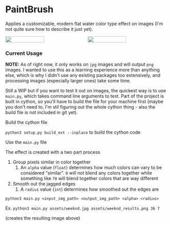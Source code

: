 # PaintBrush

Applies a customizable, modern flat water color type effect on images (I'm not quite sure how to describe it just yet).


<div style="display: flex; justify-content: space-between">
    <img src="assets/weeknd.jpg" width="49%">
    <img src="assets/weeknd_results.png" width="49%">
</div>


### Current Usage

**NOTE:** As of right now, it only works on `jpg` images and will output `png` images. I wanted to use this as a learning experience more than anything else, which is why I didn't use any existing packages too extensively, and processing images (especially larger ones) take some time.

Still a WIP but if you want to test it out on images, the quickest way is to use `main.py`, which takes command line arguments to test. Part of the project is built in cython, so you'll have to build the file for your machine first (maybe you don't need to, I'm stil figuring out the whole cython thing - also the build file is not included in git yet).

Build the cython file

`python3 setup.py build_ext --inplace` to build the cython code

Use the `main.py` file

The effect is created with a two part process
1. Group pixels similar in color together
    1. An `alpha` value (`float`) determines how much colors can vary to be considered "similar". `0` will not blend any colors together while something like `70` will blend together colors that are way different
2. Smooth out the jagged edges
    1. A `radius` value (`int`) determines how smoothed out the edges are

`python3 main.py <input_img_path> <output_img_path> <alpha> <radius>`

Ex. `python3 main.py assets/weeknd.jpg assets/weeknd_results.png 36 7`

(creates the resulting image above)
